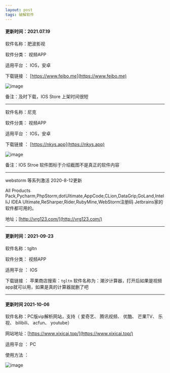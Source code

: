 ```yaml
---
layout: post
tags: 破解软件
---
```


#### 更新时间：2021.07.19

软件名称：肥波影视

软件分类： 视频APP

适用平台 ： IOS，安卓 

下载链接 ： [https://www.feibo.me](https://www.feibo.me)

![image](https://user-images.githubusercontent.com/15027167/126103013-52c7a2d6-9a9a-48cd-9712-17d9aa460b19.png)



备注：及时下载，IOS Store 上架时间很短

***

软件名称：尼克

软件分类： 视频APP

适用平台 ： IOS，安卓 

下载链接 ：  [https://nkys.app](https://nkys.app)

![image](https://user-images.githubusercontent.com/15027167/126102990-a7d727b5-302d-4340-9799-a802bcd31508.png)


备注：IOS Stroe 软件图标于介绍截图不是真正的软件内容
 
 
***

webstorm 等系列激活  2020-8-12更新

All Products Pack,Pycharm,PhpStorm,dotUltimate,AppCode,CLion,DataGrip,GoLand,IntelliJ IDEA Ultimate,ReSharper,Rider,RubyMine,WebStorm注册码
Jetbrains家的软件都可用的。

地址；[http://vrg123.com/](http://vrg123.com/)

***

#### 更新时间：2021-09-23

软件名称：tgltn

软件分类： 视频APP

适用平台 ： IOS

下载链接 ：  苹果商店搜索：```tgltn``` 软件名称为：潮汐计算器，打开后如果是视频app就可以用，如果是真的计算器就删了吧

***

#### 更新时间 2021-10-06

软件名称：PC版vip解析网站，支持（ 爱奇艺、 腾讯视频、 优酷、 芒果TV、 乐视、 bilibili、 acfun、 youtube）

网站地址：[https://www.xixicai.top/](https://www.xixicai.top/)

适用平台 ： PC

使用方法 ：

![image](https://user-images.githubusercontent.com/15027167/136208349-91065c14-5999-4d2a-90ba-a30ba4d93dab.png)


